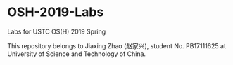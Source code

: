 # OSH-2019-Labs

Labs for USTC OS(H) 2019 Spring

This repository belongs to Jiaxing Zhao (赵家兴), student No. PB17111625 at University of Science and Technology of China.
